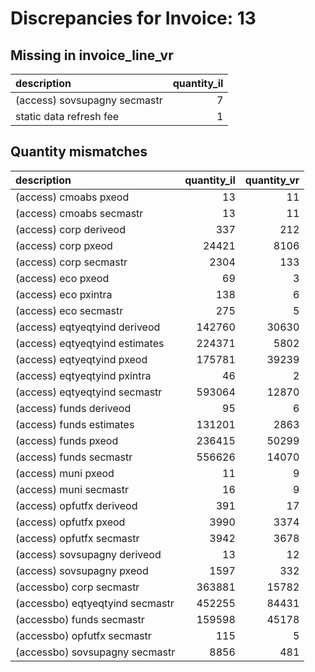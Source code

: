 # Discrepancies for Invoice: 13

## Missing in invoice_line_vr

| description                  |   quantity_il |
|:-----------------------------|--------------:|
| (access) sovsupagny secmastr |             7 |
| static data refresh fee      |             1 |

## Quantity mismatches

| description                     |   quantity_il |   quantity_vr |
|:--------------------------------|--------------:|--------------:|
| (access) cmoabs pxeod           |            13 |            11 |
| (access) cmoabs secmastr        |            13 |            11 |
| (access) corp deriveod          |           337 |           212 |
| (access) corp pxeod             |         24421 |          8106 |
| (access) corp secmastr          |          2304 |           133 |
| (access) eco pxeod              |            69 |             3 |
| (access) eco pxintra            |           138 |             6 |
| (access) eco secmastr           |           275 |             5 |
| (access) eqtyeqtyind deriveod   |        142760 |         30630 |
| (access) eqtyeqtyind estimates  |        224371 |          5802 |
| (access) eqtyeqtyind pxeod      |        175781 |         39239 |
| (access) eqtyeqtyind pxintra    |            46 |             2 |
| (access) eqtyeqtyind secmastr   |        593064 |         12870 |
| (access) funds deriveod         |            95 |             6 |
| (access) funds estimates        |        131201 |          2863 |
| (access) funds pxeod            |        236415 |         50299 |
| (access) funds secmastr         |        556626 |         14070 |
| (access) muni pxeod             |            11 |             9 |
| (access) muni secmastr          |            16 |             9 |
| (access) opfutfx deriveod       |           391 |            17 |
| (access) opfutfx pxeod          |          3990 |          3374 |
| (access) opfutfx secmastr       |          3942 |          3678 |
| (access) sovsupagny deriveod    |            13 |            12 |
| (access) sovsupagny pxeod       |          1597 |           332 |
| (accessbo) corp secmastr        |        363881 |         15782 |
| (accessbo) eqtyeqtyind secmastr |        452255 |         84431 |
| (accessbo) funds secmastr       |        159598 |         45178 |
| (accessbo) opfutfx secmastr     |           115 |             5 |
| (accessbo) sovsupagny secmastr  |          8856 |           481 |

